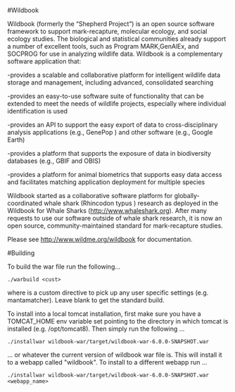 #Wildbook

Wildbook (formerly the “Shepherd Project”) is an open source software framework to support mark-recapture, molecular ecology, and social ecology studies. The biological and statistical communities already support a number of excellent tools, such as Program MARK,GenAlEx, and SOCPROG for use in analyzing wildlife data. Wildbook is a complementary software application that:

-provides a scalable and collaborative platform for intelligent wildlife data storage and management, including advanced, consolidated searching

-provides an easy-to-use software suite of functionality that can be extended to meet the needs of wildlife projects, especially where individual identification is used

-provides an API to support the easy export of data to cross-disciplinary analysis applications (e.g., GenePop ) and other software (e.g., Google Earth)

-provides a platform that supports the exposure of data in biodiversity databases (e.g., GBIF and OBIS)

-provides a platform for animal biometrics that supports easy data access and facilitates matching application deployment for multiple species

Wildbook started as a collaborative software platform for globally-coordinated whale shark (Rhincodon typus ) research as deployed in the Wildbook for Whale Sharks (http://www.whaleshark.org). After many requests to use our software outside of whale shark research, it is now an open source, community-maintained standard for mark-recapture studies.

Please see http://www.wildme.org/wildbook for documentation.

#Building

To build the war file run the following...

    ./warbuild <cust>
    
where <cust> is a custom directive to pick up any user specific settings (e.g. mantamatcher). Leave blank to get the standard build.

To install into a local tomcat installation, first make sure you have a TOMCAT_HOME env variable set pointing to the directory in which tomcat is installed (e.g. /opt/tomcat8). Then simply run the following ...

    ./installwar wildbook-war/target/wildbook-war-6.0.0-SNAPSHOT.war

... or whatever the current version of wildbook war file is. This will install it to a webapp called "wildbook". To install to a different webapp run ...

    ./installwar wildbook-war/target/wildbook-war-6.0.0-SNAPSHOT.war <webapp_name>
    
